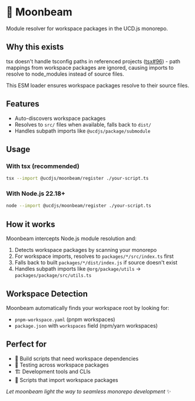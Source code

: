 # 🌙 Moonbeam

Module resolver for workspace packages in the UCD.js monorepo.

## Why this exists

tsx doesn't handle tsconfig paths in referenced projects ([tsx#96](https://github.com/privatenumber/tsx/issues/96)) - path mappings from workspace packages are ignored, causing imports to resolve to node_modules instead of source files.

This ESM loader ensures workspace packages resolve to their source files.

## Features

- Auto-discovers workspace packages
- Resolves to `src/` files when available, falls back to `dist/`
- Handles subpath imports like `@ucdjs/package/submodule`

## Usage

### With tsx (recommended)
```bash
tsx --import @ucdjs/moonbeam/register ./your-script.ts
```

### With Node.js 22.18+
```bash
node --import @ucdjs/moonbeam/register ./your-script.ts
```

## How it works

Moonbeam intercepts Node.js module resolution and:

1. Detects workspace packages by scanning your monorepo
2. For workspace imports, resolves to `packages/*/src/index.ts` first
3. Falls back to built `packages/*/dist/index.js` if source doesn't exist
4. Handles subpath imports like `@org/package/utils` → `packages/package/src/utils.ts`

## Workspace Detection

Moonbeam automatically finds your workspace root by looking for:
- `pnpm-workspace.yaml` (pnpm workspaces)
- `package.json` with `workspaces` field (npm/yarn workspaces)

## Perfect for

- 🔧 Build scripts that need workspace dependencies
- 🧪 Testing across workspace packages
- 🏗️ Development tools and CLIs
- 📜 Scripts that import workspace packages

*Let moonbeam light the way to seamless monorepo development* ✨
